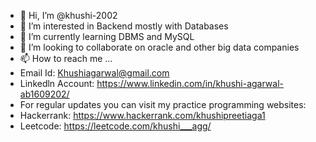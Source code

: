 - 👋 Hi, I’m @khushi-2002
- 👀 I’m interested in Backend mostly with Databases
- 🌱 I’m currently learning DBMS and MySQL
- 💞️ I’m looking to collaborate on oracle and other big data companies
- 📫 How to reach me ...
- Email Id: Khushiagarwal@gmail.com
- Linkedln Account: https://www.linkedin.com/in/khushi-agarwal-ab1609202/
- For regular updates you can visit my practice programming websites:
- Hackerrank: https://www.hackerrank.com/khushipreetiaga1
- Leetcode: https://leetcode.com/khushi___agg/
<!---
khushi-2002/khushi-2002 is a ✨ special ✨ repository because its `README.md` (this file) appears on your GitHub profile.
You can click the Preview link to take a look at your changes.
--->
